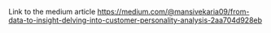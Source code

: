 Link to the medium article 
<a href="https://medium.com/@mansivekaria09/from-data-to-insight-delving-into-customer-personality-analysis-2aa704d928eb">https://medium.com/@mansivekaria09/from-data-to-insight-delving-into-customer-personality-analysis-2aa704d928eb</a>
